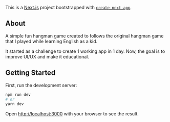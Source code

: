 This is a [Next.js](https://nextjs.org/) project bootstrapped with [`create-next-app`](https://github.com/vercel/next.js/tree/canary/packages/create-next-app).

## About

A simple fun hangman game created to follows the original hangman game that I played while learning English as a kid.

It started as a challenge to create 1 working app in 1 day. Now, the goal is to improve UI/UX and make it educational.


## Getting Started

First, run the development server:

```bash
npm run dev
# or
yarn dev
```

Open [http://localhost:3000](http://localhost:3000) with your browser to see the result.
